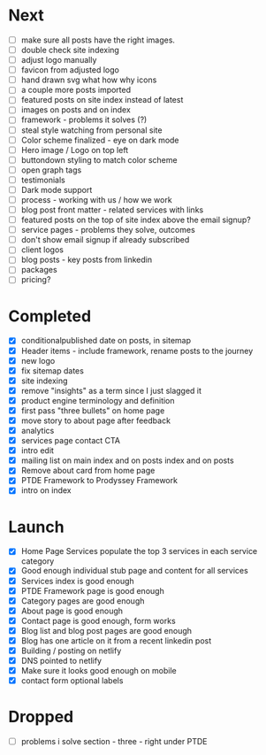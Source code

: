 # Next

- [ ] make sure all posts have the right images.
- [ ] double check site indexing
- [ ] adjust logo manually
- [ ] favicon from adjusted logo
- [ ] hand drawn svg what how why icons
- [ ] a couple more posts imported
- [ ] featured posts on site index instead of latest
- [ ] images on posts and on index
- [ ] framework - problems it solves (?)
- [ ] steal style watching from personal site
- [ ] Color scheme finalized - eye on dark mode
- [ ] Hero image / Logo on top left
- [ ] buttondown styling to match color scheme
- [ ] open graph tags
- [ ] testimonials
- [ ] Dark mode support
- [ ] process - working with us / how we work
- [ ] blog post front matter - related services with links
- [ ] featured posts on the top of site index above the email signup?
- [ ] service pages - problems they solve, outcomes
- [ ] don't show email signup if already subscribed
- [ ] client logos
- [ ] blog posts - key posts from linkedin
- [ ] packages
- [ ] pricing?

# Completed

- [x] conditionalpublished date on posts, in sitemap
- [x] Header items - include framework, rename posts to the journey
- [x] new logo
- [x] fix sitemap dates
- [x] site indexing
- [x] remove "insights" as a term since I just slagged it
- [x] product engine terminology and definition
- [x] first pass "three bullets" on home page
- [x] move story to about page after feedback
- [x] analytics
- [x] services page contact CTA
- [x] intro edit
- [x] mailing list on main index and on posts index and on posts
- [x] Remove about card from home page
- [x] PTDE Framework to Prodyssey Framework
- [x] intro on index

# Launch

- [x] Home Page Services populate the top 3 services in each service category
- [x] Good enough individual stub page and content for all services
- [x] Services index is good enough
- [x] PTDE Framework page is good enough
- [x] Category pages are good enough
- [x] About page is good enough
- [x] Contact page is good enough, form works
- [x] Blog list and blog post pages are good enough
- [x] Blog has one article on it from a recent linkedin post
- [x] Building / posting on netlify
- [x] DNS pointed to netlify
- [x] Make sure it looks good enough on mobile
- [x] contact form optional labels

# Dropped

- [ ] problems i solve section - three - right under PTDE
